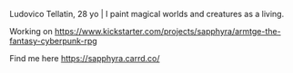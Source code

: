 Ludovico Tellatin, 28 yo | I paint magical worlds and creatures as a living.

Working on https://www.kickstarter.com/projects/sapphyra/armtge-the-fantasy-cyberpunk-rpg

Find me here https://sapphyra.carrd.co/
